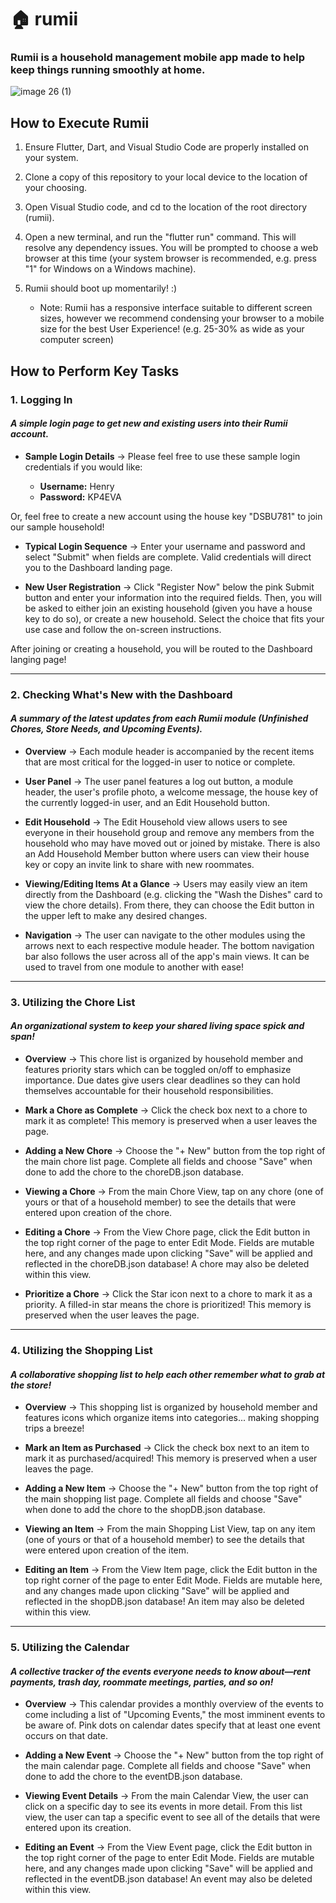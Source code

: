 # 🏠 rumii

### Rumii is a household management mobile app made to help keep things running smoothly at home.

![image 26 (1)](https://github.com/Jdd2020/rumii/assets/92334262/d3bccbef-51e2-4f67-b576-689d9ffe71d7)

## How to Execute Rumii

1. Ensure Flutter, Dart, and Visual Studio Code are properly installed on your system.

2. Clone a copy of this repository to your local device to the location of your choosing.

3. Open Visual Studio code, and cd to the location of the root directory (rumii).

4. Open a new terminal, and run the "flutter run" command. This will resolve any dependency issues. You will be prompted to choose a web browser at this time (your system browser is recommended, e.g. press "1" for Windows on a Windows machine).

7. Rumii should boot up momentarily! :)
   -  Note: Rumii has a responsive interface suitable to different screen sizes, however we recommend condensing your browser to a mobile size for the best User Experience! (e.g. 25-30% as wide as your computer screen)

## How to Perform Key Tasks

### 1. Logging In
#### _A simple login page to get new and existing users into their Rumii account._

+ **Sample Login Details** → Please feel free to use these sample login credentials if you would like: 

    + **Username:** Henry
    + **Password:** KP4EVA

Or, feel free to create a new account using the house key "DSBU781" to join our sample household!

+ **Typical Login Sequence** → Enter your username and password and select "Submit" when fields are complete. Valid credentials will direct you to the Dashboard landing page.

+ **New User Registration** → Click "Register Now" below the pink Submit button and enter your information into the required fields. Then, you will be asked to either join an existing household (given you have a house key to do so), or create a new household. Select the choice that fits your use case and follow the on-screen instructions.

After joining or creating a household, you will be routed to the Dashboard langing page! 

----

### 2. Checking What's New with the Dashboard
#### _A summary of the latest updates from each Rumii module (Unfinished Chores, Store Needs, and Upcoming Events)._
+ **Overview** → Each module header is accompanied by the recent items that are most critical for the logged-in user to notice or complete. 

+ **User Panel** → The user panel features a log out button, a module header, the user's profile photo, a welcome message, the house key of the currently logged-in user, and an Edit Household button. 

+ **Edit Household** → The Edit Household view allows users to see everyone in their household group and remove any members from the household who may have moved out or joined by mistake. There is also an Add Household Member button where users can view their house key or copy an invite link to share with new roommates.

+ **Viewing/Editing Items At a Glance** → Users may easily view an item directly from the Dashboard (e.g. clicking the "Wash the Dishes" card to view the chore details). From there, they can choose the Edit button in the upper left to make any desired changes.

+ **Navigation** → The user can navigate to the other modules using the arrows next to each respective module header. The bottom navigation bar also follows the user across all of the app's main views. It can be used to travel from one module to another with ease!

----

### 3. Utilizing the Chore List 
#### _An organizational system to keep your shared living space spick and span!_
+ **Overview** → This chore list is organized by household member and features priority stars which can be toggled on/off to emphasize importance. Due dates give users clear deadlines so they can hold themselves accountable for their household responsibilities.

+ **Mark a Chore as Complete** → Click the check box next to a chore to mark it as complete! This memory is preserved when a user leaves the page. 

+ **Adding a New Chore** → Choose the "+ New" button from the top right of the main chore list page. Complete all fields and choose "Save" when done to add the chore to the choreDB.json database.

+ **Viewing a Chore** → From the main Chore View, tap on any chore (one of yours or that of a household member) to see the details that were entered upon creation of the chore.

+ **Editing a Chore** → From the View Chore page, click the Edit button in the top right corner of the page to enter Edit Mode. Fields are mutable here, and any changes made upon clicking "Save" will be applied and reflected in the choreDB.json database! A chore may also be deleted within this view.

+ **Prioritize a Chore** → Click the Star icon next to a chore to mark it as a priority. A filled-in star means the chore is prioritized! This memory is preserved when the user leaves the page.

----
### 4. Utilizing the Shopping List 
#### _A collaborative shopping list to help each other remember what to grab at the store!_
+ **Overview** → This shopping list is organized by household member and features icons which organize items into categories... making shopping trips a breeze! 

+ **Mark an Item as Purchased** → Click the check box next to an item to mark it as purchased/acquired! This memory is preserved when a user leaves the page.

+ **Adding a New Item** → Choose the "+ New" button from the top right of the main shopping list page. Complete all fields and choose "Save" when done to add the chore to the shopDB.json database.

+ **Viewing an Item** → From the main Shopping List View, tap on any item (one of yours or that of a household member) to see the details that were entered upon creation of the item.

+ **Editing an Item** → From the View Item page, click the Edit button in the top right corner of the page to enter Edit Mode. Fields are mutable here, and any changes made upon clicking "Save" will be applied and reflected in the shopDB.json database! An item may also be deleted within this view.

----

### 5. Utilizing the Calendar
#### _A collective tracker of the events everyone needs to know about—rent payments, trash day, roommate meetings, parties, and so on!_
+ **Overview** → This calendar provides a monthly overview of the events to come including a list of "Upcoming Events," the most imminent events to be aware of. Pink dots on calendar dates specify that at least one event occurs on that date. 

+ **Adding a New Event** → Choose the "+ New" button from the top right of the main calendar page. Complete all fields and choose "Save" when done to add the chore to the eventDB.json database.

+ **Viewing Event Details** → From the main Calendar View, the user can click on a specific day to see its events in more detail. From this list view, the user can tap a specific event to see all of the details that were entered upon its creation.

+ **Editing an Event** → From the View Event page, click the Edit button in the top right corner of the page to enter Edit Mode. Fields are mutable here, and any changes made upon clicking "Save" will be applied and reflected in the eventDB.json database! An event may also be deleted within this view.

